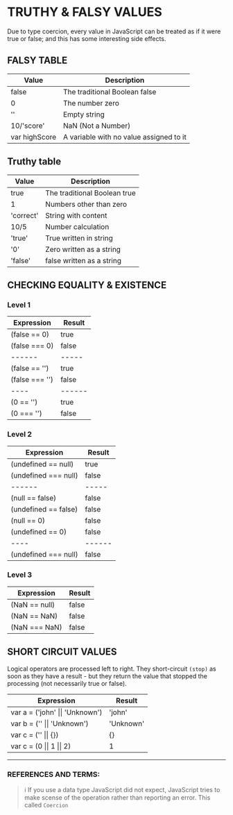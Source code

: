 # TRUTHY & FALSY VALUES

Due to type coercion, every value in JavaScript can be treated as if it were true or false; and this has some interesting side effects.

## FALSY TABLE

| Value         | Description                             |
| ------------- | --------------------------------------- |
| false         | The traditional Boolean false           |
| 0             | The number zero                         |
| ''            | Empty string                            |
| 10/'score'    | NaN (Not a Number)                      |
| var highScore | A variable with no value assigned to it |

## Truthy table

| Value     | Description                  |
| --------- | ---------------------------- |
| true      | The traditional Boolean true |
| 1         | Numbers other than zero      |
| 'correct' | String with content          |
| 10/5      | Number calculation           |
| 'true'    | True written in string       |
| '0'       | Zero written as a string     |
| 'false'   | false written as a string    |

## CHECKING EQUALITY & EXISTENCE

### Level 1

| Expression     | Result |
| -------------- | ------ |
| (false == 0)   | true   |
| (false === 0)  | false  |
| ------         | -----  |
| (false == '')  | true   |
| (false === '') | false  |
| ----           | ------ |
| (0 == '')      | true   |
| (0 === '')     | false  |

### Level 2

| Expression           | Result |
| -------------------- | ------ |
| (undefined == null)  | true   |
| (undefined === null) | false  |
| ------               | -----  |
| (null == false)      | false  |
| (undefined == false) | false  |
| (null == 0)          | false  |
| (undefined == 0)     | false  |
| ----                 | ------ |
| (undefined === null) | false  |

### Level 3

| Expression    | Result |
| ------------- | ------ |
| (NaN == null) | false  |
| (NaN == NaN)  | false  |
| (NaN === NaN) | false  |

## SHORT CIRCUIT VALUES

Logical operators are processed left to right. They short-circuit `(stop)` as soon as they have a result - but they return the value that stopped the processing (not necessarily true or false).

| Expression                      | Result    |
| ------------------------------- | --------- |
| var a = ('john' \|\| 'Unknown') | 'john'    |
| var b = ('' \|\| 'Unknown')     | 'Unknown' |
| var c = ('' \|\| {})            | {}        |
| var c = (0 \|\| 1 \|\| 2)       | 1         |

---

### REFERENCES AND TERMS:

> :information_source: If you use a data type JavaScript did not expect, JavaScript tries to make scense of the operation rather than reporting an error. This called `Coercion`
